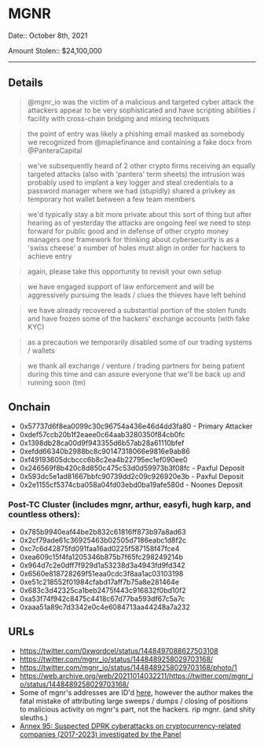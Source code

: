 # MGNR

Date:: October 8th, 2021

Amount Stolen:: $24,100,000


---


## Details

> @mgnr_io was the victim of a malicious and targeted cyber attack the attackers appear to be very sophisticated and have scripting abilities / facility with cross-chain bridging and mixing techniques

> the point of entry was likely a phishing email masked as somebody we recognized from @maplefinance and containing a fake docx from @PanteraCapital

> we've subsequently heard of 2 other crypto firms receiving an equally targeted attacks (also with 'pantera' term sheets) the intrusion was probably used to implant a key logger and steal credentials to a password manager where we had (stupidly) shared a privkey as temporary hot wallet between a few team members

> we'd typically stay a bit more private about this sort of thing but after hearing as of yesterday the attacks are ongoing feel we need to step forward for public good and in defense of other crypto money managers one framework for thinking about cybersecurity is as a 'swiss cheese' a number of holes must align in order for hackers to achieve entry

> again, please take this opportunity to revisit your own setup

> we have engaged support of law enforcement and will be aggressively pursuing the leads / clues the thieves have left behind

> we have already recovered a substantial portion of the stolen funds and have frozen some of the hackers' exchange accounts (with fake KYC)

> as a precaution we temporarily disabled some of our trading systems / wallets

> we thank all exchange / venture / trading partners for being patient during this time and can assure everyone that we'll be back up and running soon (tm)


## Onchain

- 0x57737d6f8ea0099c30c96754a436e46d4dd3fa80 - Primary Attacker
- 0xdef57ccb20b1f2eaee0c64aab3280350f84cb0fc
- 0x1398db28ca00d9f943355d6b57ab28a61110bfef
- 0xefdd66340b2988bc8c90147318066e9816e9ab86
- 0xf49193605dcbccc6b8c2ea4b22795ec1ef090ee0
- 0x246569f8b420c8d850c475c53d0d59973b3f08fc - Paxful Deposit
- 0x593dc5e1ad81667bbfc90739dd2c09c926920e3b - Paxful Deposit
- 0x2e1155cf5374cba058a04fd03ebd0ba19afe580d - Noones Deposit


### Post-TC Cluster (includes mgnr, arthur, easyfi, hugh karp, and countless others): 

- 0x785b9940eaf44be2b832c61816ff873b97a8ad63
- 0x2cf79ade61c36925463b02505d7186eabc1d8f2c
- 0xc7c6d42875fd091faa16ad0225f587158f47fce4
- 0xea609c15f4fa1205346b875b7f65fc298249214b
- 0x964d7c2e0dff7f929d1a53238d3a4943fd9fd342
- 0x6560e818728269f51eaa0cdc3f8aa1ac03103198
- 0xe51c218552f01984cfabd17aff7b75a8e281464e
- 0x683c3d42325ca1beb2475f443c916832f0bd10f2
- 0xa53f74f942c8475c4418c67d77ba593df67c5a7c
- 0xaaa51a89c7d3342e0c4e6084713aa44248a7a232


## URLs

- https://twitter.com/0xwordcel/status/1448497088627503108
- https://twitter.com/mgnr_io/status/1448489258029703168/
- https://twitter.com/mgnr_io/status/1448489258029703168/photo/1
- https://web.archive.org/web/20211014032211/https://twitter.com/mgnr_io/status/1448489258029703168/
- Some of mgnr's addresses are ID'd [here](https://cryptocatvc.medium.com/mgnr-io-maple-finance-7e70241e5f4), however the author makes the fatal mistake of attributing large sweeps / dumps / closing of positions to malicious activity on mgnr's part, not the hackers. rip mgnr. (and shity sleuths.)
- [Annex 95: Suspected DPRK cyberattacks on cryptocurrency-related companies (2017-2023) investigated by the Panel](../pdfs/2024-03-07_UN-Security-Council_s-2024-215.pdf)


